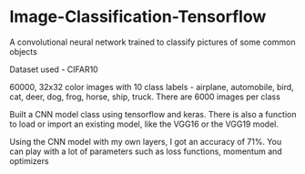 # Image-Classification-Tensorflow
A convolutional neural network trained to classify pictures of some common objects

Dataset used - CIFAR10

60000, 32x32 color images with 10 class labels - airplane, automobile, bird, cat, deer,
dog, frog, horse, ship, truck. There are 6000 images per class

Built a CNN model class using tensorflow and keras. There is also a function to load or import an existing model,
like the VGG16 or the VGG19 model.

Using the CNN model with my own layers, I got an accuracy of 71%. You can play with a lot of parameters such as loss functions,
momentum and optimizers
